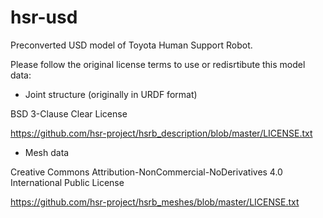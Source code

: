 # hsr-usd

Preconverted USD model of Toyota Human Support Robot.

Please follow the original license terms to use or redisrtibute this model data:

- Joint structure (originally in URDF format)

BSD 3-Clause Clear License

https://github.com/hsr-project/hsrb_description/blob/master/LICENSE.txt

- Mesh data

Creative Commons Attribution-NonCommercial-NoDerivatives 4.0 International Public License

https://github.com/hsr-project/hsrb_meshes/blob/master/LICENSE.txt
